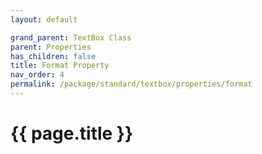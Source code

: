 ```yaml
---
layout: default

grand_parent: TextBox Class
parent: Properties
has_children: false
title: Format Property
nav_order: 4
permalink: /package/standard/textbox/properties/format
---
```

# {{ page.title }}
